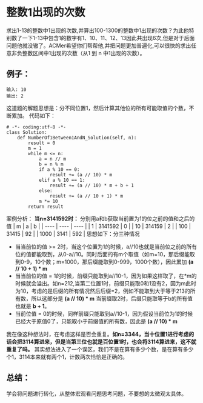 # 整数1出现的次数
求出1-13的整数中1出现的次数,并算出100-1300的整数中1出现的次数？为此他特别数了一下1-13中包含1的数字有1、10、11、12、13因此共出现6次,但是对于后面问题他就没辙了。ACMer希望你们帮帮他,并把问题更加普遍化,可以很快的求出任意非负整数区间中1出现的次数（从1 到 n 中1出现的次数）。
## 例子：
```
输入: 10
输出: 2
```
这道题的解题思想是：分不同位置1，然后计算其他位的所有可能取值的个数，不断累加。
代码如下：
```
# -*- coding:utf-8 -*-
class Solution:
    def NumberOf1Between1AndN_Solution(self, n):
        result = 0
        m = 1
        while m <= n:
            a = n // m
            b = n % m
            if a % 10 == 0:
                result += (a // 10) * m
            elif a % 10 == 1:
                result += (a // 10) * m + b + 1
            else:
                result += (a // 10 + 1) * m
            m *= 10
        return result
```
案例分析：
**当n=3141592时：** 分别用a和b获取当前置为1的位之前的值和之后的值
| m | a | b |
| ---- | ---- | ---- |
| 1 | 3141592 | 0 |
| 10 | 314159 | 2 |
| 100 | 31415 | 92 |
| 1000 | 3141 | 592 |
思想如下：分三种情况
- 当当前位的值 >= 2时，当这个位置为1的时候，a//10也就是当前位之前的所有位的值都能取到，从0-a//10。同时后面的有m个取值（如m=10，那后缀能取到0-9，10个数；m=1000，那后缀能取到0-999，1000个数），因此累加 **(a // 10 + 1) * m**
- 当当前位的值 = 1的时候，前缀只能取到a//10-1，因为如果这样取了，在*m的时候就会溢出。如n=212,当第二位置1时，前缀只能取0和1没有2，因为m此时为10，考虑的是后缀的所有情况然后后缀=2，例如不能取到大于等于213的所有数，所以这部分是 **(a // 10) * m** 当前缀取2时，后缀只能取等于b的所有值也就是 **b + 1**。
- 当前位值 = 0的时候，同样前缀只能取到a//10-1，因为假设当前位为1的时候已经大于原值0了，只能取小于前缀值的所有数，因此是 **(a // 10) * m**

我在像这种想法时，在考虑这样是否会重复。**如n=3344，当十位置1进行考虑的话会把3114算进来，但是当第三位也就是百位置1时，也会将3114算进来，这不就重复了吗。** 其实想法进入了一个误区，我们不是在算有多少个数，是在算有多少个1，3114本来就有两个1，计数两次恰恰是正确的。
## 总结：
学会将问题进行转化，从整体宏观看问题思考问题，不要想的太微观太具体。
